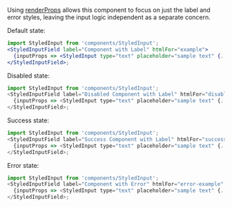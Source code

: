 Using [renderProps](https://reactjs.org/docs/render-props.html#using-props-other-than-render) allows this component to focus on just the label and error styles, leaving the input logic independent as a separate concern.

Default state:

```jsx
import StyledInput from 'components/StyledInput';
<StyledInputField label="Component with Label" htmlFor="example">
  {inputProps => <StyledInput type="text" placeholder="sample text" {...inputProps} />}
</StyledInputField>;
```

Disabled state:

```js
import StyledInput from 'components/StyledInput';
<StyledInputField label="Disabled Component with Label" htmlFor="disabled" disabled>
  {inputProps => <StyledInput type="text" placeholder="sample text" {...inputProps} />}
</StyledInputField>;
```

Success state:

```js
import StyledInput from 'components/StyledInput';
<StyledInputField label="Success Component with Label" htmlFor="success" success>
  {inputProps => <StyledInput type="text" placeholder="sample text" {...inputProps} />}
</StyledInputField>;
```

Error state:

```js
import StyledInput from 'components/StyledInput';
<StyledInputField label="Component with Error" htmlFor="error-example" error="Error message goes here">
  {inputProps => <StyledInput type="text" placeholder="sample text" {...inputProps} />}
</StyledInputField>;
```
